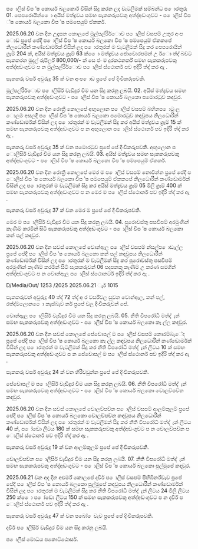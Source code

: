 ප ොලිස් විප ්ෂ කොර්ය බලකොර් විසින් සිදු කරන ලද වැටලීමක් සම්බන්ධ ප ොරතුරු 01. පෙපරොයින් ෙො අයිස් මත්ද්‍රවය සමඟ සැකකරුපවකු අත්ද්‍අඩංගුවට - ප ොලිස් විප ්ෂ කොර්ය බලකො විප ්ෂ පමපෙයුම් ඒකකර්.

2025.06.20 වන දින උදෑසන කොලපේ මුල්පල්රිර්ොව ප ොලිස් වසපම් උතුර අංප ොඩ ප්‍රපේ පේදී ප ොලිස් විප ්ෂ කොර්ය බලකො විප ්ෂ පමපෙයුම් ඒකකපේ නිලධොරීන් කණ්ඩොර්මක් විසින් ලද ප ොරතුරක් ම වැටලීමක් සිදු කර පෙපරොයින් ග්‍රෑම් 204 ක්, අයිස් මත්ද්‍රවය ග්‍රෑම් 63 ක් ෙො මත්ද්‍රවය ජොවොරපමන් උ ර්ො ත්ද්‍ බවට සැකකරන මුදල් රුපිර්ල් 800,000/- ක් සෙ ජං ම දුරකථනර්ක් සමඟ සැකකරුපවකු අත්ද්‍අඩංගුවට ප න මුල්පල්රිර්ොව ප ොලිස් ස්ථොනර් පව ඉදිරි ත්ද්‍ කර ඇ .

සැකකරු වර්ස අවුරුදු 35 ක් වන අංප ොඩ ප්‍රපේ පේ දිංචිකරුපවකි.

මුල්පල්රිර්ොව ප ොලිසිර් වැඩිදුර විම යන සිදු කරනු ලබයි. 02. අයිස් මත්ද්‍රවය සමඟ සැකකරුපවකු අත්ද්‍අඩංගුවට - ප ොලිස් විප ්ෂ කොර්ය බලකො පමොරටුව කඳවුර.

2025.06.20 වන දින රොත්‍රී කොලපේ අඟුලොන ප ොලිස් වසපම් බහිනප ොටු ල ොලම අසලදී ප ොලිස් විප ්ෂ කොර්ය බලකො පමොරටුව කඳවුපය නිලධොරීන් කණ්ඩොර්මක් විසින් ලද ප ොරතුරක් ම වැටලීමක් සිදු කර අයිස් මත්ද්‍රවය ග්‍රෑම් 15 ක් සමඟ සැකකරුපවකු අත්ද්‍අඩංගුවට ප න අඟුලොන ප ොලිස් ස්ථොනර් පව ඉදිරි ත්ද්‍ කර ඇ .

සැකකරු වර්ස අවුරුදු 35 ක් වන පමොරටුව ප්‍රපේ පේ දිංචිකරුපවකි. අඟුලොන ප ොලිසිර් වැඩිදුර විම යන සිදු කරනු ලබයි. 03. අයිස් මත්ද්‍රවය සමඟ සැකකරුපවකු අත්ද්‍අඩංගුවට - ප ොලිස් විප ්ෂ කොර්ය බලකො විප ්ෂ පමපෙයුම් ඒකකර්.

2025.06.20 වන දින රොත්‍රී කොලපේ මෙර ම ප ොලිස් වසපම් නොවින්න ප්‍රපේ පේදී ප ොලිස් විප ්ෂ කොර්ය බලකො විප ්ෂ පමපෙයුම් ඒකකපේ නිලධොරීන් කණ්ඩොර්මක් විසින් ලද ප ොරතුරක් ම වැටලීමක් සිදු කර අයිස් මත්ද්‍රවය ග්‍රෑම් 05 මිලි ග්‍රෑම් 400 ක් සමඟ සැකකරුපවකු අත්ද්‍අඩංගුවට ප න මෙර ම ප ොලිස් ස්ථොනර් පව ඉදිරි ත්ද්‍ කර ඇ .

සැකකරු වර්ස අවුරුදු 37 ක් වන මෙර ම ප්‍රපේ පේ දිංචිකරුපවකි.

මෙර ම ප ොලිසිර් වැඩිදුර විම යන සිදු කරනු ලබයි. 04. පුරොවස්තු පසවීපම් අරමුණින් කැණීම් කරමින් සිටි සැකකරුපවකු අත්ද්‍අඩංගුවට - ප ොලිස් විප ්ෂ කොර්ය බලකො කන් පල් කඳවුර.

2025.06.20 වන දින සවස් කොලපේ වොන්ඇල ප ොලිස් වසපම් න්සල්ප ොඩැල්ල ප්‍රපේ පේදී ප ොලිස් විප ්ෂ කොර්ය බලකො කන් පල් කඳවුපය නිලධොරීන් කණ්ඩොර්මක් විසින් ලද ප ොරතුරක් ම වැටලීමක් සිදු කර පුරොවස්තු පසවීපම් අරමුණින් කැණීම් කරමින් සිටි සැකකරුවන් 06 පදපනකු කැණීම් උ කරණ සමගින් අත්ද්‍අඩංගුවට ප න වොන්ඇල ප ොලිස් ස්ථොනර්ට ඉදිරි ත්ද්‍ කර ඇ .

D/Media/Out/ 1253 /2025 2025.06.21 ැර් 1015

සැකකරුවන් අවුරුදු 40 ත්ද්‍ 72 ත්ද්‍ අ ර වර්ස්වල සුවන වොන්ඇල, කන් පල්, රත්ද්‍මලොන ෙො කැස්බෑව ර්න ප්‍රපේ වල දිංචිකරුවන් පේ.

වොන්ඇල ප ොලිසිර් වැඩිදුර විම යන සිදු කරනු ලබයි. 05. නීති විපරෝධී මත්ද්‍ ැන් සමඟ සැකකරුපවකු අත්ද්‍අඩංගුවට - ප ොලිස් විප ්ෂ කොර්ය බලකො කෑ ල්ල කඳවුර.

2025.06.20 වන දින සවස් කොලපේ පේවොපල් ම ප ොලිස් වසපම් නොරම්බැේද ප්‍රපේ පේදී ප ොලිස් විප ්ෂ කොර්ය බලකො කෑ ල්ල කඳවුපය නිලධොරීන් කණ්ඩොර්මක් විසින් ලද ප ොරතුරක් ම වැටලීමක් සිදු කර නීති විපරෝධී මත්ද්‍ ැන් ලීටය 10 ක් සමඟ සැකකරුපවකු අත්ද්‍අඩංගුවට ප න පේවොපල් ම ප ොලිස් ස්ථොනර් පව ඉදිරි ත්ද්‍ කර ඇ .

සැකකරු වර්ස අවුරුදු 24 ක් වන හිරිවඩුන්න ප්‍රපේ පේ දිංචිකරුපවකි.

පේවොපල් ම ප ොලිසිර් වැඩිදුර විම යන සිදු කරනු ලබයි. 06. නීති විපරෝධී මත්ද්‍ ැන් සමඟ සැකකරුපවකු අත්ද්‍අඩංගුවට - ප ොලිස් විප ්ෂ කොර්ය බලකො වොලච්පච්න කඳවුර.

2025.06.20 වන දින සවස් කොලපේ වොලච්පච්න ප ොලිස් වසපම් ආලම්කුලම් ප්‍රපේ පේදී ප ොලිස් විප ්ෂ කොර්ය බලකො වොලච්පච්න කඳවුපය නිලධොරීන් කණ්ඩොර්මක් විසින් ලද ප ොරතුරක් ම වැටලීමක් සිදු කර නීති විපරෝධී මත්ද්‍ ැන් ලීටය 40 ක්, ප ෝඩො ලීටය 180 ක් සමඟ සැකකරුපවකු අත්ද්‍අඩංගුවට ප න වොලච්පච්න ප ොලිස් ස්ථොනර් පව ඉදිරි ත්ද්‍ කර ඇ .

සැකකරු වර්ස අවුරුදු 19 ක් වන ආලම්කුලම් ප්‍රපේ පේ දිංචිකරුපවකි.

වොලච්පච්න ප ොලිසිර් වැඩිදුර විම යන සිදු කරනු ලබයි. 07. නීති විපරෝධී මත්ද්‍ ැන් සමඟ සැකකරුපවකු අත්ද්‍අඩංගුවට - ප ොලිස් විප ්ෂ කොර්ය බලකො පුල්මුපේ කඳවුර.

2025.06.21 වන අද දින අළුර්ම් කොලපේ දවිර් ප ොලිස් වසපම් පිහිඹිර්න්වැව ප්‍රපේ පේදී ප ොලිස් විප ්ෂ කොර්ය බලකො පුල්මුපේ කඳවුපය නිලධොරීන් කණ්ඩොර්මක් විසින් ලද ප ොරතුරක් ම වැටලීමක් සිදු කර නීති විපරෝධී මත්ද්‍ ැන් ලීටය 24 මිලි ලීටය 250 ක් ෙො ප ෝඩො ලීටය 150 ක් සමඟ සැකකරුපවකු අත්ද්‍අඩංගුවට ප න දවිර් ප ොලිස් ස්ථොනර් පව ඉදිරි ත්ද්‍ කර ඇ .

සැකකරු වර්ස අවුරුදු 47 ක් වන පබෝ ෙවැව ප්‍රපේ පේ දිංචිකරුපවකි.

දවිර් ප ොලිසිර් වැඩිදුර විම යන සිදු කරනු ලබයි.

ප ොලිස් මොධය පකොට්ඨොසර්.